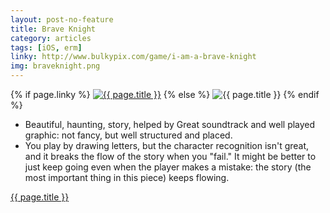 ```yaml
---
layout: post-no-feature
title: Brave Knight
category: articles
tags: [iOS, erm]
linky: http://www.bulkypix.com/game/i-am-a-brave-knight
img: braveknight.png
---
```


{% if page.linky %}
<a href="{{page.linky}}">![{{ page.title }}](/images/{{page.img}})</a>
{% else %}
![{{ page.title }}](/images/{{page.img}})
{% endif %}

* Beautiful, haunting, story, helped by Great soundtrack and well played graphic: not fancy, but well structured and placed.
* You play by drawing letters, but the character recognition isn't great, and it breaks the flow of the story when you "fail." It might be better to just keep going even when the player makes a mistake: the story (the most important thing in this piece) keeps flowing.

[{{ page.title }}]({{page.linky}})